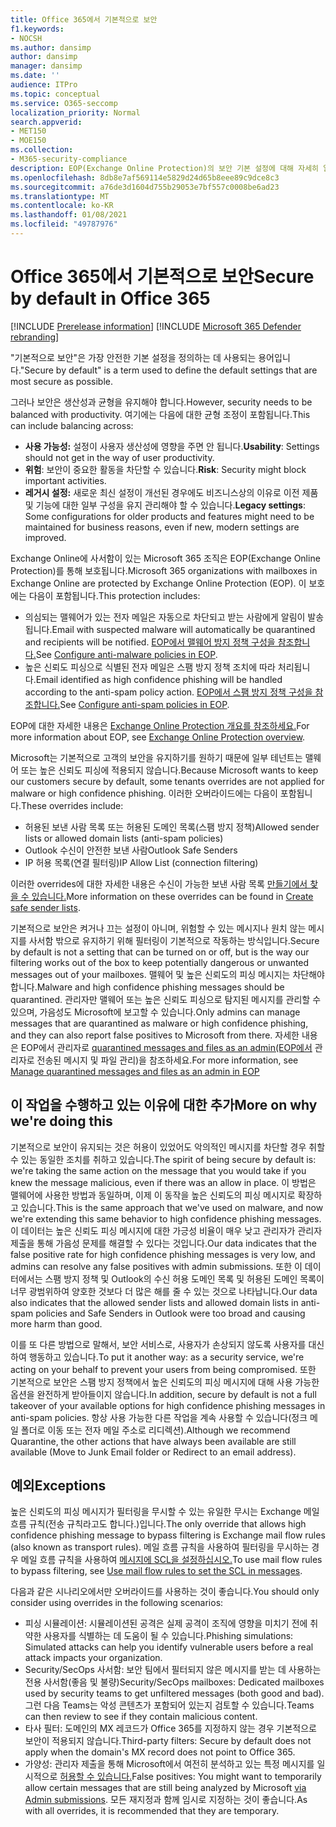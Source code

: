 ```yaml
---
title: Office 365에서 기본적으로 보안
f1.keywords:
- NOCSH
ms.author: dansimp
author: dansimp
manager: dansimp
ms.date: ''
audience: ITPro
ms.topic: conceptual
ms.service: O365-seccomp
localization_priority: Normal
search.appverid:
- MET150
- MOE150
ms.collection:
- M365-security-compliance
description: EOP(Exchange Online Protection)의 보안 기본 설정에 대해 자세히 알아보시고
ms.openlocfilehash: 8db8e7af569114e5829d24d65b8eee89c9dce8c3
ms.sourcegitcommit: a76de3d1604d755b29053e7bf557c0008be6ad23
ms.translationtype: MT
ms.contentlocale: ko-KR
ms.lasthandoff: 01/08/2021
ms.locfileid: "49787976"
---
```

# <a name="secure-by-default-in-office-365"></a><span data-ttu-id="c710c-103">Office 365에서 기본적으로 보안</span><span class="sxs-lookup"><span data-stu-id="c710c-103">Secure by default in Office 365</span></span>

[!INCLUDE [Prerelease information](../includes/prerelease.md)]
[!INCLUDE [Microsoft 365 Defender rebranding](../includes/microsoft-defender-for-office.md)]

<span data-ttu-id="c710c-104">"기본적으로 보안"은 가장 안전한 기본 설정을 정의하는 데 사용되는 용어입니다.</span><span class="sxs-lookup"><span data-stu-id="c710c-104">"Secure by default" is a term used to define the default settings that are most secure as possible.</span></span>

<span data-ttu-id="c710c-105">그러나 보안은 생산성과 균형을 유지해야 합니다.</span><span class="sxs-lookup"><span data-stu-id="c710c-105">However, security needs to be balanced with productivity.</span></span> <span data-ttu-id="c710c-106">여기에는 다음에 대한 균형 조정이 포함됩니다.</span><span class="sxs-lookup"><span data-stu-id="c710c-106">This can include balancing across:</span></span>

- <span data-ttu-id="c710c-107">**사용 가능성:** 설정이 사용자 생산성에 영향을 주면 안 됩니다.</span><span class="sxs-lookup"><span data-stu-id="c710c-107">**Usability**: Settings should not get in the way of user productivity.</span></span>
- <span data-ttu-id="c710c-108">**위험**: 보안이 중요한 활동을 차단할 수 있습니다.</span><span class="sxs-lookup"><span data-stu-id="c710c-108">**Risk**: Security might block important activities.</span></span>
- <span data-ttu-id="c710c-109">**레거시 설정:** 새로운 최신 설정이 개선된 경우에도 비즈니스상의 이유로 이전 제품 및 기능에 대한 일부 구성을 유지 관리해야 할 수 있습니다.</span><span class="sxs-lookup"><span data-stu-id="c710c-109">**Legacy settings**: Some configurations for older products and features might need to be maintained for business reasons, even if new, modern settings are improved.</span></span>

<span data-ttu-id="c710c-110">Exchange Online에 사서함이 있는 Microsoft 365 조직은 EOP(Exchange Online Protection)를 통해 보호됩니다.</span><span class="sxs-lookup"><span data-stu-id="c710c-110">Microsoft 365 organizations with mailboxes in Exchange Online are protected by Exchange Online Protection (EOP).</span></span> <span data-ttu-id="c710c-111">이 보호에는 다음이 포함됩니다.</span><span class="sxs-lookup"><span data-stu-id="c710c-111">This protection includes:</span></span>

- <span data-ttu-id="c710c-112">의심되는 맬웨어가 있는 전자 메일은 자동으로 차단되고 받는 사람에게 알림이 발송됩니다.</span><span class="sxs-lookup"><span data-stu-id="c710c-112">Email with suspected malware will automatically be quarantined and recipients will be notified.</span></span> <span data-ttu-id="c710c-113">[EOP에서 맬웨어 방지 정책 구성을 참조합니다.](configure-anti-malware-policies.md)</span><span class="sxs-lookup"><span data-stu-id="c710c-113">See [Configure anti-malware policies in EOP](configure-anti-malware-policies.md).</span></span>
- <span data-ttu-id="c710c-114">높은 신뢰도 피싱으로 식별된 전자 메일은 스팸 방지 정책 조치에 따라 처리됩니다.</span><span class="sxs-lookup"><span data-stu-id="c710c-114">Email identified as high confidence phishing will be handled according to the anti-spam policy action.</span></span> <span data-ttu-id="c710c-115">[EOP에서 스팸 방지 정책 구성을 참조합니다.](configure-your-spam-filter-policies.md)</span><span class="sxs-lookup"><span data-stu-id="c710c-115">See [Configure anti-spam policies in EOP](configure-your-spam-filter-policies.md).</span></span>

<span data-ttu-id="c710c-116">EOP에 대한 자세한 내용은 [Exchange Online Protection 개요를 참조하세요.](exchange-online-protection-overview.md)</span><span class="sxs-lookup"><span data-stu-id="c710c-116">For more information about EOP, see [Exchange Online Protection overview](exchange-online-protection-overview.md).</span></span>

<span data-ttu-id="c710c-117">Microsoft는 기본적으로 고객의 보안을 유지하기를 원하기 때문에 일부 테넌트는 맬웨어 또는 높은 신뢰도 피싱에 적용되지 않습니다.</span><span class="sxs-lookup"><span data-stu-id="c710c-117">Because Microsoft wants to keep our customers secure by default, some tenants overrides are not applied for malware or high confidence phishing.</span></span> <span data-ttu-id="c710c-118">이러한 오버라이드에는 다음이 포함됩니다.</span><span class="sxs-lookup"><span data-stu-id="c710c-118">These overrides include:</span></span>

- <span data-ttu-id="c710c-119">허용된 보낸 사람 목록 또는 허용된 도메인 목록(스팸 방지 정책)</span><span class="sxs-lookup"><span data-stu-id="c710c-119">Allowed sender lists or allowed domain lists (anti-spam policies)</span></span>
- <span data-ttu-id="c710c-120">Outlook 수신이 안전한 보낸 사람</span><span class="sxs-lookup"><span data-stu-id="c710c-120">Outlook Safe Senders</span></span>
- <span data-ttu-id="c710c-121">IP 허용 목록(연결 필터링)</span><span class="sxs-lookup"><span data-stu-id="c710c-121">IP Allow List (connection filtering)</span></span>

<span data-ttu-id="c710c-122">이러한 overrides에 대한 자세한 내용은 수신이 가능한 보낸 사람 목록 [만들기에서 찾을 수 있습니다.](create-safe-sender-lists-in-office-365.md)</span><span class="sxs-lookup"><span data-stu-id="c710c-122">More information on these overrides can be found in [Create safe sender lists](create-safe-sender-lists-in-office-365.md).</span></span>

<span data-ttu-id="c710c-123">기본적으로 보안은 켜거나 끄는 설정이 아니며, 위험할 수 있는 메시지나 원치 않는 메시지를 사서함 밖으로 유지하기 위해 필터링이 기본적으로 작동하는 방식입니다.</span><span class="sxs-lookup"><span data-stu-id="c710c-123">Secure by default is not a setting that can be turned on or off, but is the way our filtering works out of the box to keep potentially dangerous or unwanted messages out of your mailboxes.</span></span> <span data-ttu-id="c710c-124">맬웨어 및 높은 신뢰도의 피싱 메시지는 차단해야 합니다.</span><span class="sxs-lookup"><span data-stu-id="c710c-124">Malware and high confidence phishing messages should be quarantined.</span></span> <span data-ttu-id="c710c-125">관리자만 맬웨어 또는 높은 신뢰도 피싱으로 탐지된 메시지를 관리할 수 있으며, 가음성도 Microsoft에 보고할 수 있습니다.</span><span class="sxs-lookup"><span data-stu-id="c710c-125">Only admins can manage messages that are quarantined as malware or high confidence phishing, and they can also report false positives to Microsoft from there.</span></span> <span data-ttu-id="c710c-126">자세한 내용은 EOP에서 관리자로 [quarantined messages and files as an admin(EOP에서](manage-quarantined-messages-and-files.md) 관리자로 전송된 메시지 및 파일 관리)을 참조하세요.</span><span class="sxs-lookup"><span data-stu-id="c710c-126">For more information, see [Manage quarantined messages and files as an admin in EOP](manage-quarantined-messages-and-files.md)</span></span>

## <a name="more-on-why-were-doing-this"></a><span data-ttu-id="c710c-127">이 작업을 수행하고 있는 이유에 대한 추가</span><span class="sxs-lookup"><span data-stu-id="c710c-127">More on why we're doing this</span></span>

<span data-ttu-id="c710c-128">기본적으로 보안이 유지되는 것은 허용이 있었어도 악의적인 메시지를 차단할 경우 취할 수 있는 동일한 조치를 취하고 있습니다.</span><span class="sxs-lookup"><span data-stu-id="c710c-128">The spirit of being secure by default is: we're taking the same action on the message that you would take if you knew the message malicious, even if there was an allow in place.</span></span> <span data-ttu-id="c710c-129">이 방법은 맬웨어에 사용한 방법과 동일하며, 이제 이 동작을 높은 신뢰도의 피싱 메시지로 확장하고 있습니다.</span><span class="sxs-lookup"><span data-stu-id="c710c-129">This is the same approach that we've used on malware, and now we're extending this same behavior to high confidence phishing messages.</span></span> <span data-ttu-id="c710c-130">이 데이터는 높은 신뢰도 피싱 메시지에 대한 가긍성 비율이 매우 낮고 관리자가 관리자 제출을 통해 가음성 문제를 해결할 수 있다는 것입니다.</span><span class="sxs-lookup"><span data-stu-id="c710c-130">Our data indicates that the false positive rate for high confidence phishing messages is very low, and admins can resolve any false positives with admin submissions.</span></span> <span data-ttu-id="c710c-131">또한 이 데이터에서는 스팸 방지 정책 및 Outlook의 수신 허용 도메인 목록 및 허용된 도메인 목록이 너무 광범위하여 양호한 것보다 더 많은 해를 줄 수 있는 것으로 나타납니다.</span><span class="sxs-lookup"><span data-stu-id="c710c-131">Our data also indicates that the allowed sender lists and allowed domain lists in anti-spam policies and Safe Senders in Outlook were too broad and causing more harm than good.</span></span>

<span data-ttu-id="c710c-132">이를 또 다른 방법으로 말해서, 보안 서비스로, 사용자가 손상되지 않도록 사용자를 대신하여 행동하고 있습니다.</span><span class="sxs-lookup"><span data-stu-id="c710c-132">To put it another way: as a security service, we're acting on your behalf to prevent your users from being compromised.</span></span> <span data-ttu-id="c710c-133">또한 기본적으로 보안은 스팸 방지 정책에서 높은 신뢰도의 피싱 메시지에 대해 사용 가능한 옵션을 완전하게 받아들이지 않습니다.</span><span class="sxs-lookup"><span data-stu-id="c710c-133">In addition, secure by default is not a full takeover of your available options for high confidence phishing messages in anti-spam policies.</span></span> <span data-ttu-id="c710c-134">항상 사용 가능한 다른 작업을 계속 사용할 수 있습니다(정크 메일 폴더로 이동 또는 전자 메일 주소로 리디렉션).</span><span class="sxs-lookup"><span data-stu-id="c710c-134">Although we recommend Quarantine, the other actions that have always been available are still available (Move to Junk Email folder or Redirect to an email address).</span></span>

## <a name="exceptions"></a><span data-ttu-id="c710c-135">예외</span><span class="sxs-lookup"><span data-stu-id="c710c-135">Exceptions</span></span>

<span data-ttu-id="c710c-136">높은 신뢰도의 피싱 메시지가 필터링을 무시할 수 있는 유일한 무시는 Exchange 메일 흐름 규칙(전송 규칙라고도 합니다.)입니다.</span><span class="sxs-lookup"><span data-stu-id="c710c-136">The only override that allows high confidence phishing message to bypass filtering is Exchange mail flow rules (also known as transport rules).</span></span> <span data-ttu-id="c710c-137">메일 흐름 규칙을 사용하여 필터링을 무시하는 경우 메일 흐름 규칙을 사용하여 [메시지에 SCL을 설정하십시오.](use-mail-flow-rules-to-set-the-spam-confidence-level-scl-in-messages.md)</span><span class="sxs-lookup"><span data-stu-id="c710c-137">To use mail flow rules to bypass filtering, see [Use mail flow rules to set the SCL in messages](use-mail-flow-rules-to-set-the-spam-confidence-level-scl-in-messages.md).</span></span>

<span data-ttu-id="c710c-138">다음과 같은 시나리오에서만 오버라이드를 사용하는 것이 좋습니다.</span><span class="sxs-lookup"><span data-stu-id="c710c-138">You should only consider using overrides in the following scenarios:</span></span>

- <span data-ttu-id="c710c-139">피싱 시뮬레이션: 시뮬레이션된 공격은 실제 공격이 조직에 영향을 미치기 전에 취약한 사용자를 식별하는 데 도움이 될 수 있습니다.</span><span class="sxs-lookup"><span data-stu-id="c710c-139">Phishing simulations: Simulated attacks can help you identify vulnerable users before a real attack impacts your organization.</span></span>
- <span data-ttu-id="c710c-140">Security/SecOps 사서함: 보안 팀에서 필터되지 않은 메시지를 받는 데 사용하는 전용 사서함(좋음 및 불량)</span><span class="sxs-lookup"><span data-stu-id="c710c-140">Security/SecOps mailboxes: Dedicated mailboxes used by security teams to get unfiltered messages (both good and bad).</span></span> <span data-ttu-id="c710c-141">그런 다음 Teams는 악성 콘텐츠가 포함되어 있는지 검토할 수 있습니다.</span><span class="sxs-lookup"><span data-stu-id="c710c-141">Teams can then review to see if they contain malicious content.</span></span>
- <span data-ttu-id="c710c-142">타사 필터: 도메인의 MX 레코드가 Office 365를 지정하지 않는 경우 기본적으로 보안이 적용되지 않습니다.</span><span class="sxs-lookup"><span data-stu-id="c710c-142">Third-party filters: Secure by default does not apply when the domain's MX record does not point to Office 365.</span></span>
- <span data-ttu-id="c710c-143">가양성: 관리자 제출을 통해 Microsoft에서 여전히 분석하고 있는 특정 메시지를 일시적으로 [허용할 수 있습니다.](admin-submission.md)</span><span class="sxs-lookup"><span data-stu-id="c710c-143">False positives: You might want to temporarily allow certain messages that are still being analyzed by Microsoft [via Admin submissions](admin-submission.md).</span></span> <span data-ttu-id="c710c-144">모든 재지정과 함께 임시로 지정하는 것이 좋습니다.</span><span class="sxs-lookup"><span data-stu-id="c710c-144">As with all overrides, it is recommended that they are temporary.</span></span>
